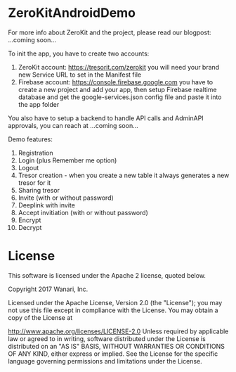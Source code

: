 # ZeroKitAndroidDemo

For more info about ZeroKit and the project, please read our blogpost:
...coming soon...

To init the app, you have to create two accounts:
  1. ZeroKit account: https://tresorit.com/zerokit you will need your brand new Service URL to set in the Manifest file
  2. Firebase account: https://console.firebase.google.com you have to create a new project and add your app,
     then setup Firebase realtime database and get the google-services.json config file and paste it into the app folder
     
You also have to setup a backend to handle API calls and AdminAPI approvals, you can reach at
...coming soon...
     
Demo features:
  1.  Registration
  2.  Login (plus Remember me option)
  3.  Logout
  4.  Tresor creation - when you create a new table it always generates a new tresor for it
  5.  Sharing tresor
  6.  Invite (with or without password)
  7.  Deeplink with invite
  8.  Accept invitiation (with or without password)
  9.  Encrypt
  10. Decrypt

# License

This software is licensed under the Apache 2 license, quoted below.

Copyright 2017 Wanari, Inc.

Licensed under the Apache License, Version 2.0 (the "License"); you may not use this file except in compliance with the License. You may obtain a copy of the License at

http://www.apache.org/licenses/LICENSE-2.0
Unless required by applicable law or agreed to in writing, software distributed under the License is distributed on an "AS IS" BASIS, WITHOUT WARRANTIES OR CONDITIONS OF ANY KIND, either express or implied. See the License for the specific language governing permissions and limitations under the License.
